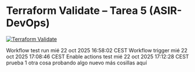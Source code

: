 # Terraform Validate – Tarea 5 (ASIR-DevOps)

[![Terraform Validate](https://github.com/BoFeLu/terraform-validate-t5/actions/workflows/validate.yml/badge.svg)](https://github.com/BoFeLu/terraform-validate-t5/actions/workflows/validate.yml)


Workflow test run mié 22 oct 2025 16:58:02 CEST
Workflow trigger mié 22 oct 2025 17:08:46 CEST
Enable actions test mié 22 oct 2025 17:12:28 CEST
prueba 1
otra cosa
probando algo nuevo
más cosillas aquí
